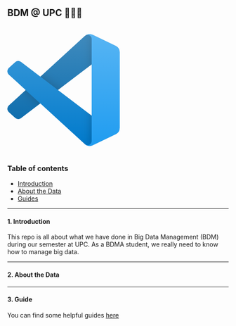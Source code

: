 ## BDM @ UPC 👨🏻‍💻

</br>

<div>
  <a href="https://open.vscode.dev/mohammadzainabbas/BDM" target="_blank" style="cursor: pointer;"> 
    <svg width='256' height='256' fill='none' xmlns='http://www.w3.org/2000/svg'><mask id='a' maskUnits='userSpaceOnUse' x='0' y='0' width='256' height='256'><path fill-rule='evenodd' clip-rule='evenodd' d='M181.534 254.252a15.934 15.934 0 0012.7-.488l52.706-25.361a16.002 16.002 0 009.06-14.42V42.018c0-6.15-3.522-11.754-9.06-14.42L194.234 2.238a15.939 15.939 0 00-18.185 3.097l-100.9 92.052-43.95-33.361a10.655 10.655 0 00-13.614.605L3.49 77.453c-4.648 4.227-4.653 11.54-.011 15.774L41.593 128 3.478 162.773c-4.642 4.235-4.637 11.547.011 15.775l14.097 12.822a10.655 10.655 0 0013.613.606l43.95-33.362 100.9 92.053a15.915 15.915 0 005.485 3.585zm10.505-184.367L115.479 128l76.56 58.115V69.885z' fill='#fff'/></mask><g mask='url(#a)'><path d='M246.94 27.638L194.193 2.241a15.947 15.947 0 00-18.194 3.092L3.324 162.773c-4.645 4.235-4.64 11.547.011 15.775L17.44 191.37a10.667 10.667 0 0013.622.606l207.941-157.75c6.976-5.291 16.996-.316 16.996 8.44v-.612a16 16 0 00-9.059-14.416z' fill='#0065A9'/><g filter='url(#filter0_d)'><path d='M246.94 228.362l-52.747 25.397a15.95 15.95 0 01-18.194-3.092L3.324 93.227c-4.645-4.234-4.64-11.547.011-15.775L17.44 64.63a10.667 10.667 0 0113.622-.605l207.941 157.748c6.976 5.292 16.996.317 16.996-8.44v.613a16.001 16.001 0 01-9.059 14.416z' fill='#007ACC'/></g><g filter='url(#filter1_d)'><path d='M194.196 253.763A15.955 15.955 0 01176 250.667c5.904 5.904 16 1.722 16-6.628V11.961c0-8.35-10.096-12.532-16-6.628a15.955 15.955 0 0118.196-3.097L246.934 27.6A16 16 0 01256 42.017v171.965a16 16 0 01-9.066 14.419l-52.738 25.361z' fill='#1F9CF0'/></g><path fill-rule='evenodd' clip-rule='evenodd' d='M181.378 254.252a15.936 15.936 0 0012.699-.488l52.706-25.362a16 16 0 009.061-14.419V42.018c0-6.15-3.522-11.754-9.06-14.42L194.077 2.238a15.939 15.939 0 00-18.185 3.096l-100.9 92.053-43.95-33.361a10.655 10.655 0 00-13.613.605L3.333 77.452c-4.648 4.228-4.653 11.54-.011 15.775L41.436 128 3.322 162.773c-4.642 4.235-4.637 11.547.011 15.775L17.43 191.37a10.655 10.655 0 0013.614.606l43.95-33.362 100.899 92.053a15.919 15.919 0 005.486 3.585zm10.505-184.367L115.323 128l76.56 58.115V69.885z' fill='url(#paint0_linear)' opacity='.25'/></g><defs><filter id='filter0_d' x='-21.49' y='40.523' width='298.822' height='236.149' filterUnits='userSpaceOnUse' color-interpolation-filters='sRGB'><feFlood flood-opacity='0' result='BackgroundImageFix'/><feColorMatrix in='SourceAlpha' values='0 0 0 0 0 0 0 0 0 0 0 0 0 0 0 0 0 0 127 0'/><feOffset/><feGaussianBlur stdDeviation='10.667'/><feColorMatrix values='0 0 0 0 0 0 0 0 0 0 0 0 0 0 0 0 0 0 0.25 0'/><feBlend mode='overlay' in2='BackgroundImageFix' result='effect1_dropShadow'/><feBlend in='SourceGraphic' in2='effect1_dropShadow' result='shape'/></filter><filter id='filter1_d' x='154.667' y='-20.674' width='122.667' height='297.347' filterUnits='userSpaceOnUse' color-interpolation-filters='sRGB'><feFlood flood-opacity='0' result='BackgroundImageFix'/><feColorMatrix in='SourceAlpha' values='0 0 0 0 0 0 0 0 0 0 0 0 0 0 0 0 0 0 127 0'/><feOffset/><feGaussianBlur stdDeviation='10.667'/><feColorMatrix values='0 0 0 0 0 0 0 0 0 0 0 0 0 0 0 0 0 0 0.25 0'/><feBlend mode='overlay' in2='BackgroundImageFix' result='effect1_dropShadow'/><feBlend in='SourceGraphic' in2='effect1_dropShadow' result='shape'/></filter><linearGradient id='paint0_linear' x1='127.844' y1='.66' x2='127.844' y2='255.34' gradientUnits='userSpaceOnUse'><stop stop-color='#fff'/><stop offset='1' stop-color='#fff' stop-opacity='0'/></linearGradient></defs></svg>
  </a>
</div>

</br>

### Table of contents

- [Introduction](#introduction)
- [About the Data](#about-the-data)
- [Guides](#guide)

---

<a id="introduction" />

#### 1. Introduction

This repo is all about what we have done in Big Data Management (BDM) during our semester at UPC. As a BDMA student, we really need to know how to manage big data.

---


<a id="about-the-data" />

#### 2. About the Data

---

<a id="guide" />

#### 3. Guide

You can find some helpful guides [here](https://github.com/mohammadzainabbas/BDM/blob/main/doc/GUIDE.md)

